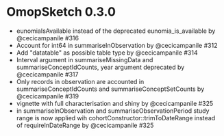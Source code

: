# OmopSketch 0.3.0

-   eunomiaIsAvailable instead of the deprecated eunomia_is_available by @cecicampanile #316
-   Account for int64 in summariseInObservation by @cecicampanile #312
-   Add "datatable" as possible table type by @cecicampanile #314
-   Interval argument in summariseMissingData and summariseConceptIdCounts, year argument deprecated by @cecicampanile #317
-   Only records in observation are accounted in summariseConceptIdCounts and summariseConceptSetCounts by @cecicampanile #319
-   vignette with full characterisation and shiny by @cecicampanile #325
-   in summariseInObservation and summariseObservationPeriod study range is now applied wih cohortConstructor::trimToDateRange instead of requireInDateRange by @cecicampanile #325
